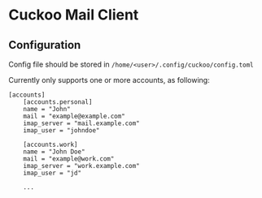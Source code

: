 # Cuckoo Mail Client

## Configuration
Config file should be stored in `/home/<user>/.config/cuckoo/config.toml`

Currently only supports one or more accounts, as following:

```
[accounts]
	[accounts.personal]
	name = "John"
	mail = "example@example.com"
	imap_server = "mail.example.com"
	imap_user = "johndoe"
	
	[accounts.work]
	name = "John Doe"
	mail = "example@work.com"
	imap_server = "work.example.com"
	imap_user = "jd"

	...
```

